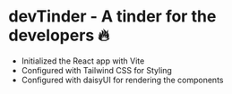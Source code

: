# devTinder - A tinder for the developers 🔥

- Initialized the React app with Vite
- Configured with Tailwind CSS for Styling
- Configured with daisyUI for rendering the components


